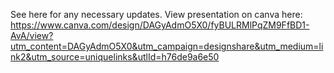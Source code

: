 See here for any necessary updates.
View presentation on canva here: https://www.canva.com/design/DAGyAdmO5X0/fyBULRMlPqZM9FfBD1-AvA/view?utm_content=DAGyAdmO5X0&utm_campaign=designshare&utm_medium=link2&utm_source=uniquelinks&utlId=h76de9a6e50

